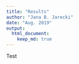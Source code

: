```yaml
---
title: "Results"
author: "Jana B. Jarecki"
date: "Aug. 2019"
output:
  html_document:
    keep_md: true
---
```


Test
<!-- For all analyses we used the software R \citep{R2019}. For the linear model comparisons, we used the BayesFactor package \citep{BayesFactor}. We based our inferences on the Bayes factor ($BF\textsubscript{ij}$), which quantifies how much more or less likely the data are under Model i ($\mathrm{M}\textsubscript{i}$) than Model j ($\mathrm{M}\textsubscript{j}$). A Bayes factor of 1 ($BF\textsubscript{ij} = 1$) means that the data do not discriminate between the two models $\mathrm{M}\textsubscript{i}$ and $\mathrm{M}\textsubscript{j}$. A Bayes factor of 5 (i.e., $BF\textsubscript{ij} = 5$) means that the data are 5 times more likely under $\mathrm{M}\textsubscript{i}$ than under $\mathrm{M}\textsubscript{j}$. A Bayes factor of $1/5$ ($BF\textsubscript{ij} = 1/5$) means that the data are 5 times more likely under $\mathrm{M}\textsubscript{j}$ (note that $BF\textsubscript{ji} = 1/BF\textsubscript{ij}$).
 -->
